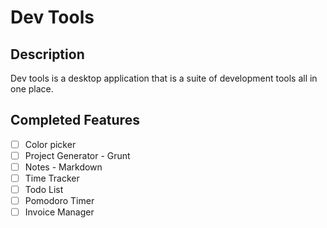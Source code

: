 # Dev Tools

## Description
Dev tools is a desktop application that is a suite of development tools all in one place.

## Completed Features
- [ ] Color picker
- [ ] Project Generator - Grunt
- [ ] Notes - Markdown
- [ ] Time Tracker
- [ ] Todo List
- [ ] Pomodoro Timer
- [ ] Invoice Manager
